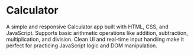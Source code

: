 # Calculator
A simple and responsive Calculator app built with HTML, CSS, and JavaScript. Supports basic arithmetic operations like addition, subtraction, multiplication, and division. Clean UI and real-time input handling make it perfect for practicing JavaScript logic and DOM manipulation.
